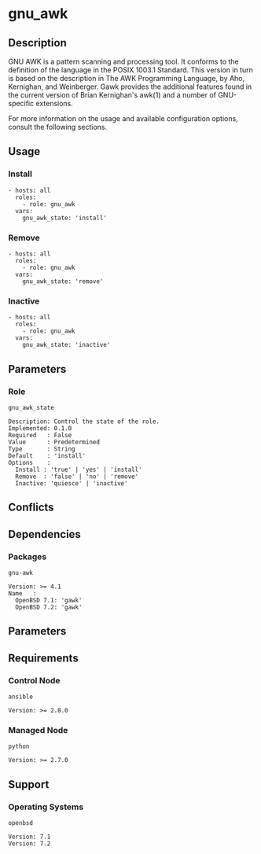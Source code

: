 # gnu_awk

## Description

GNU AWK is a pattern scanning and processing tool. It conforms to the definition
of the language in the POSIX 1003.1 Standard. This version in turn is based on
the description in The AWK Programming Language, by Aho, Kernighan, and
Weinberger. Gawk provides the additional features found in the current version
of Brian Kernighan's awk(1) and a number of GNU-specific extensions.

For more information on the usage and available configuration options,
consult the following sections.

## Usage

### Install

```
- hosts: all
  roles:
    - role: gnu_awk
  vars:
    gnu_awk_state: 'install'
```

### Remove

```
- hosts: all
  roles:
    - role: gnu_awk
  vars:
    gnu_awk_state: 'remove'
```

### Inactive

```
- hosts: all
  roles:
    - role: gnu_awk
  vars:
    gnu_awk_state: 'inactive'
```

## Parameters

### Role

`gnu_awk_state`

    Description: Control the state of the role.
    Implemented: 0.1.0
    Required   : False
    Value      : Predetermined
    Type       : String
    Default    : 'install'
    Options    :
      Install : 'true' | 'yes' | 'install'
      Remove  : 'false' | 'no' | 'remove'
      Inactive: 'quiesce' | 'inactive'

## Conflicts

## Dependencies

### Packages

`gnu-awk`

    Version: >= 4.1
    Name   :
      OpenBSD 7.1: 'gawk'
      OpenBSD 7.2: 'gawk'

## Parameters

## Requirements

### Control Node

`ansible`

    Version: >= 2.8.0

### Managed Node

`python`

    Version: >= 2.7.0

## Support

### Operating Systems

`openbsd`

    Version: 7.1
    Version: 7.2
